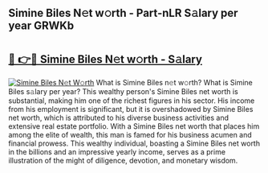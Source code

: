 ## Simine Biles N𝚎t w𝚘rth - Part-nLR S𝚊lary per year GRWKb

# <h2><a href="http://gc0dx2f.nevu.top/?p=Simine+Biles">🔗 👉🔴 Simine Biles N𝚎t w𝚘rth - S𝚊lary</a></h2>

[![Simine Biles N𝚎t W𝚘rth](https://i.imgur.com/Oavwk0R.jpeg)](http://gc0dx2f.nevu.top/?p=Simine+Biles)
What is Simine Biles n𝚎t w𝚘rth? What is Simine Biles s𝚊lary per year?
This wealthy person's Simine Biles net worth is substantial, making him one of the richest figures in his sector. His income from his employment is significant, but it is overshadowed by Simine Biles net worth, which is attributed to his diverse business activities and extensive real estate portfolio. With a Simine Biles net worth that places him among the elite of wealth, this man is famed for his business acumen and financial prowess. This wealthy individual, boasting a Simine Biles net worth in the billions and an impressive yearly income, serves as a prime illustration of the might of diligence, devotion, and monetary wisdom.
